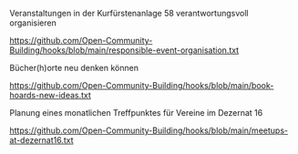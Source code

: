 Veranstaltungen in der Kurfürstenanlage 58 verantwortungsvoll organisieren

https://github.com/Open-Community-Building/hooks/blob/main/responsible-event-organisation.txt

Bücher(h)orte neu denken können

https://github.com/Open-Community-Building/hooks/blob/main/book-hoards-new-ideas.txt

Planung eines monatlichen Treffpunktes für Vereine im Dezernat 16

https://github.com/Open-Community-Building/hooks/blob/main/meetups-at-dezernat16.txt
